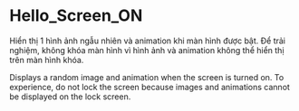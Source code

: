 # Hello_Screen_ON

Hiển thị 1 hình ảnh ngẫu nhiên và animation khi màn hình được bật.
Để trải nghiệm, không khóa màn hình vì hình ảnh và animation không thể hiển thị trên màn hình khóa.

Displays a random image and animation when the screen is turned on.
To experience, do not lock the screen because images and animations cannot be displayed on the lock screen.
